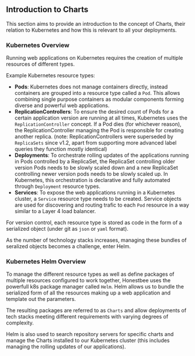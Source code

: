 ## Introduction to Charts

This section aims to provide an introduction to the concept of Charts, their relation to Kubernetes and how this is relevant to all your deployments.

### Kubernetes Overview

Running web applications on Kubernetes requires the creation of multiple resources of different types.

Example Kubernetes resource types:

- **Pods**: Kubernetes does not manage containers directly, instead containers are grouped into a resource type called a `Pod`. This allows combining single purpose containers as modular components forming diverse and powerful web applications.
- **ReplicationControllers**: To ensure the desired count of Pods for a certain application version are running at all times, Kubernetes uses the `ReplicationController` concept. If a Pod dies (for whichever reason), the ReplicationController managing the Pod is responsible for creating another replica. (note: ReplicationControllers were superseded by `ReplicaSets` since v1.2, apart from supporting more advanced label queries they function mostly identical)
- **Deployments**: To orchestrate rolling updates of the applications running in Pods controlled by a ReplicaSet, the ReplicaSet controlling older version Pods needs to be slowly scaled down and a new ReplicaSet controlling newer version pods needs to be slowly scaled up. In Kubernetes, this orchestration is declarative and fully automated through `Deployment` resource types.
- **Services**: To expose the web applications running in a Kubernetes cluster, a `Service` resource type needs to be created. Service objects are used for discovering and routing trafic to each `Pod` resource in a way similar to a Layer 4 load balancer.

For version control, each resource type is stored as code in the form of a serialized object (under git as `json` or `yaml` format).

As the number of technology stacks increases, managing these bundles of seralized objects becomes a challenge, enter Helm.

### Kubernetes Helm Overview

To manage the different resource types as well as define packages of multiple resources configured to work together, Honestbee uses the powerfull k8s package manager called `Helm`. Helm allows us to bundle the serialized form of all the resources making up a web application and template out the parameters.

The resulting packages are referred to as `Charts` and allow deployments of tech stacks meeting different requirements with varying degrees of complexity.

Helm is also used to search repository servers for specific charts and manage the Charts installed to our Kubernetes cluster (this includes managing the rolling updates of our applications).